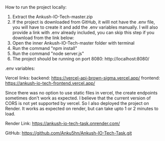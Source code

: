 How to run the project locally:
1. Extract the Ankush-IO-Tech-master.zip
2. If the project is downloaded from GitHub, it willl not have the .env file, you will have to create it and add the .env variables manually. I will also provide a link with .env already included, you can skip this step if you download from the link below:
3. Open the inner Ankush-IO-Tech-master folder with terminal
4. Run the command "npm install"
5. Run the command "node server.js"
6. The project should be running on port 8080: http://localhost:8080/

.env variables:

Vercel links:
backend: https://vercel-api-brown-sigma.vercel.app/
frontend: https://ankush-io-tech-frontend.vercel.app/


Since there was no option to use static files in vercel, the create endpoints sometimes don't work as expected. I believe that the current version of CORS is not yet supported by vercel. So I also deployed the project on Render. It works as expected on render, but can take upto 1 or 2 minutes to load. 

Render Link: 
https://ankush-io-tech-task.onrender.com/

GitHub: https://github.com/Anku5hn/Ankush-IO-Tech-Task.git

